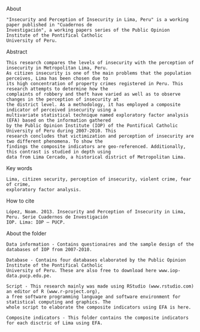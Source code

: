 
 About
 
	"Insecurity and Perception of Insecurity in Lima, Peru" is a working paper published in "Cuadernos de 
	Investigación", a working papers series of the Public Opinion Institute of the Pontifical Catholic
	University of Peru. 

 Abstract
 
	This research compares the levels of insecurity with the perception of insecurity in Metropolitan Lima, Peru.
	As citizen insecurity is one of the main problems that the population perceives, Lima has been chosen due to 
	its high concentration of property crimes registered in Peru. This research attempts to determine how the 
	complaints of robbery and theft have varied as well as to observe changes in the perception of insecurity at 
	the district level. As a methodology, it has employed a composite indicator of perceived insecurity using a 
	multivariate statistical technique named exploratory factor analysis (EFA) based on the information gathered 
	by the Public Opinion Institute (IOP) of the Pontifical Catholic University of Peru during 2007-2010. This
	research concludes that victimization and perception of insecurity are two different phenomena. To show the 
	findings the composite indicators are geo-referenced. Additionally, this contrast is studied in depth using
	data from Lima Cercado, a historical district of Metropolitan Lima.

 Key words
 
	Lima, citizen security, perception of insecurity, violent crime, fear of crime, 
	exploratory factor analysis.

 How to cite
 
	López, Noam. 2013. Insecurity and Perception of Insecurity in Lima, Peru. Serie Cuadernos de Investigación
	IOP. Lima: IOP – PUCP. 

 About the folder

	Data information - Contains questionaires and the sample design of the databases of IOP from 2007-2010. 
	
	Database - Contains four databases elaborated by the Public Opinion Institute of the Pontifical Catholic
	University of Peru. These are also free to download here www.iop-data.pucp.edu.pe.
	
	Script - This research mainly was made using RStudio (www.rstudio.com) an editor of R (www.r-project.org),
	a free software programming language and software environment for statistical computing and graphics. The
	whole script to elaborate the composite indicators using EFA is here.
	
	Composite indicators - This folder contains the composite indicators for each disctric of Lima using EFA.
